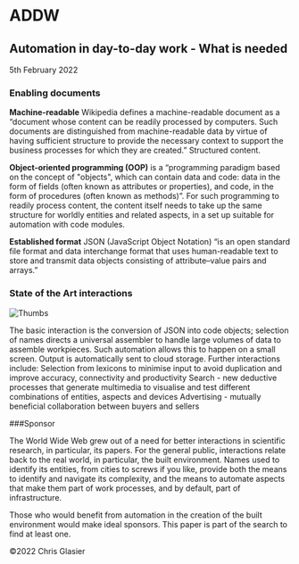 # ADDW
## Automation in day-to-day work - What is needed

5th February 2022

### Enabling documents

**Machine-readable** Wikipedia defines a machine-readable document as a “document whose content can be readily processed by computers. Such documents are distinguished from machine-readable data by virtue of having sufficient structure to provide the necessary context to support the business processes for which they are created.”
Structured content. 

**Object-oriented programming (OOP)** is a “programming paradigm based on the concept of "objects", which can contain data and code: data in the form of fields (often known as attributes or properties), and code, in the form of procedures (often known as methods)”. For such programming to readily process content, the content itself needs to take up the same structure for worldly entities and related aspects, in a set up suitable for automation with code modules.

**Established format** JSON (JavaScript Object Notation) “is an open standard file format and data interchange format that uses human-readable text to store and transmit data objects consisting of attribute–value pairs and arrays.”

### State of the Art interactions

![Thumbs](https://user-images.githubusercontent.com/19796713/161431019-92b6e96a-7e3d-4acc-80b5-480b831abdc9.png)

The basic interaction is the conversion of JSON into code objects; selection of names directs a universal assembler to handle large volumes of data  to assemble workpieces. Such automation allows this to happen on a small screen. Output is automatically sent to cloud storage. Further interactions include:
Selection from lexicons to minimise input to avoid duplication and improve accuracy, connectivity and productivity
Search  - new deductive processes that generate multimedia to visualise and test different combinations of entities, aspects and devices
Advertising - mutually beneficial collaboration between buyers and sellers

###Sponsor

The World Wide Web grew out of a need for better interactions in scientific research, in particular, its papers. For the general public, interactions relate back to the real world, in particular, the built environment. Names used to identify its entities, from cities to screws if you like, provide both the means to identify and navigate its complexity, and the means to automate aspects that make them part of work processes, and by default, part of infrastructure. 

Those who would benefit from automation in the creation of the built environment would make ideal sponsors. This paper is part of the search to find at least one. 

 
©2022 Chris Glasier
